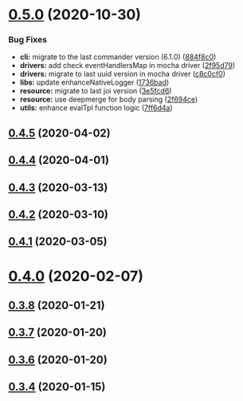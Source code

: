 # [0.5.0](https://gitlab.lmru.adeo.com/api-manager/tasty/compare/v0.4.9...v0.5.0) (2020-10-30)


### Bug Fixes

* **cli:** migrate to the last commander version (6.1.0) ([884f8c0](https://gitlab.lmru.adeo.com/api-manager/tasty/commit/884f8c0dbc600874adc081bac3a08cc66da9057d))
* **drivers:** add check eventHandlersMap in mocha driver ([2f95d79](https://gitlab.lmru.adeo.com/api-manager/tasty/commit/2f95d79ab44b2d6d3114ac5a7455bb24e2129da3))
* **drivers:** migrate to last uuid version in mocha driver ([c8c0cf0](https://gitlab.lmru.adeo.com/api-manager/tasty/commit/c8c0cf01bd8b2def36266e35aab8757c21b78499))
* **libs:** update enhanceNativeLogger ([1736bad](https://gitlab.lmru.adeo.com/api-manager/tasty/commit/1736badacf20127cfe8dcb1aca0ad98e7365647f))
* **resource:** migrate to last joi version ([3e5fcd6](https://gitlab.lmru.adeo.com/api-manager/tasty/commit/3e5fcd65a49c0908c341043bafb3980a9aa3e489))
* **resource:** use deepmerge for body parsing ([2f694ce](https://gitlab.lmru.adeo.com/api-manager/tasty/commit/2f694ce9aa7a9f1d9e4f63613295a4092b4604cf))
* **utils:** enhance evalTpl function logic ([7ff6d4a](https://gitlab.lmru.adeo.com/api-manager/tasty/commit/7ff6d4a07eb19afcd2491db983f20c24d7f5ac06))



## [0.4.5](https://gitlab.lmru.adeo.com/api-manager/tasty/compare/v0.4.4...v0.4.5) (2020-04-02)



## [0.4.4](https://gitlab.lmru.adeo.com/api-manager/tasty/compare/v0.4.3...v0.4.4) (2020-04-01)



## [0.4.3](https://gitlab.lmru.adeo.com/api-manager/tasty/compare/v0.4.2...v0.4.3) (2020-03-13)



## [0.4.2](https://gitlab.lmru.adeo.com/api-manager/tasty/compare/v0.4.1...v0.4.2) (2020-03-10)



## [0.4.1](https://gitlab.lmru.adeo.com/api-manager/tasty/compare/v0.4.0...v0.4.1) (2020-03-05)



# [0.4.0](https://gitlab.lmru.adeo.com/api-manager/tasty/compare/v0.3.8...v0.4.0) (2020-02-07)



## [0.3.8](https://gitlab.lmru.adeo.com/api-manager/tasty/compare/v0.3.7...v0.3.8) (2020-01-21)



## [0.3.7](https://gitlab.lmru.adeo.com/api-manager/tasty/compare/v0.3.6...v0.3.7) (2020-01-20)



## [0.3.6](https://gitlab.lmru.adeo.com/api-manager/tasty/compare/v0.3.4...v0.3.6) (2020-01-20)



## [0.3.4](https://gitlab.lmru.adeo.com/api-manager/tasty/compare/v0.3.3...v0.3.4) (2020-01-15)



